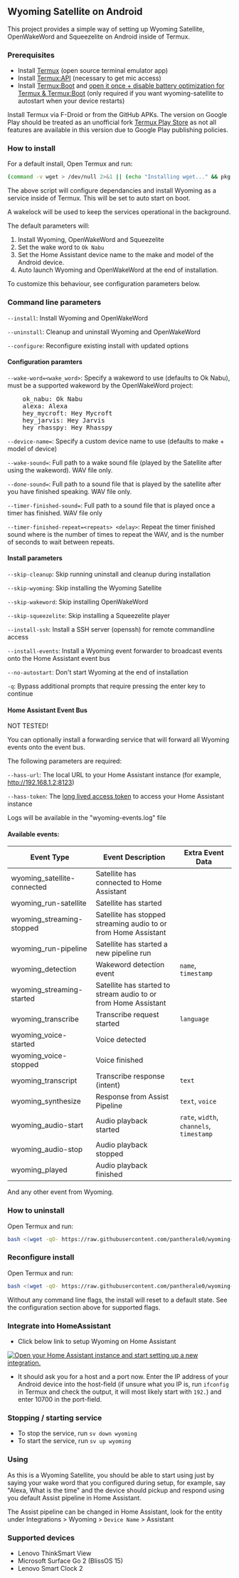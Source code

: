 ## Wyoming Satellite on Android

This project provides a simple way of setting up Wyoming Satellite, OpenWakeWord and Squeezelite on Android inside of Termux.

### Prerequisites

- Install [Termux](https://github.com/termux/termux-app) (open source terminal emulator app)
- Install [Termux:API](https://github.com/termux/termux-api) (necessary to get mic access)
- Install [Termux:Boot](https://github.com/termux/termux-boot) and [open it once + disable battery optimization for Termux & Termux:Boot](https://wiki.termux.com/wiki/Termux:Boot) (only required if you want wyoming-satellite to autostart when your device restarts)

Install Termux via F-Droid or from the GitHub APKs. The version on Google Play should be treated as an unofficial fork [Termux Play Store](https://github.com/termux/termux-app/discussions/4000) as not all features are available in this version due to Google Play publishing policies.

### How to install

For a default install, Open Termux and run:

``` Bash
(command -v wget > /dev/null 2>&1 || (echo "Installing wget..." && pkg install -y wget)) && bash <(wget -qO- https://raw.githubusercontent.com/pantherale0/wyoming-satellite-termux/refs/heads/merged/setup.sh) --install

```

The above script will configure dependancies and install Wyoming as a service inside of Termux. This will be set to auto start on boot.

A wakelock will be used to keep the services operational in the background.

The default parameters will:
1. Install Wyoming, OpenWakeWord and Squeezelite
2. Set the wake word to `Ok Nabu`
3. Set the Home Assistant device name to the make and model of the Android device.
4. Auto launch Wyoming and OpenWakeWord at the end of installation.

To customize this behaviour, see configuration parameters below.

### Command line parameters

`--install`: Install Wyoming and OpenWakeWord

`--uninstall`: Cleanup and uninstall Wyoming and OpenWakeWord

`--configure`: Reconfigure existing install with updated options

#### Configuration paramters

`--wake-word=<wake_word>`: Specify a wakeword to use (defaults to Ok Nabu), must be a supported wakeword by the OpenWakeWord project:
<pre>
    ok_nabu: Ok Nabu
    alexa: Alexa
    hey_mycroft: Hey Mycroft
    hey_jarvis: Hey Jarvis
    hey_rhasspy: Hey Rhasspy
</pre>

`--device-name=`: Specify a custom device name to use (defaults to make + model of device)

`--wake-sound=`: Full path to a wake sound file (played by the Satellite after using the wakeword). WAV file only.

`--done-sound=`: Full path to a sound file that is played by the satellite after you have finished speaking. WAV file only.

`--timer-finished-sound=`: Full path to a sound file that is played once a timer has finished. WAV file only

`--timer-finished-repeat=<repeats> <delay>`: Repeat the timer finished sound where <repeats> is the number of times to repeat the WAV, and <delay> is the number of seconds to wait between repeats.

#### Install parameters

`--skip-cleanup`: Skip running uninstall and cleanup during installation

`--skip-wyoming`: Skip installing the Wyoming Satellite

`--skip-wakeword`: Skip installing OpenWakeWord

`--skip-squeezelite`: Skip installing a Squeezelite player

`--install-ssh`: Install a SSH server (openssh) for remote commandline access

`--install-events`: Install a Wyoming event forwarder to broadcast events onto the Home Assistant event bus

`--no-autostart`: Don't start Wyoming at the end of installation

`-q`: Bypass additional prompts that require pressing the enter key to continue

#### Home Assistant Event Bus

NOT TESTED!

You can optionally install a forwarding service that will forward all Wyoming events onto the event bus.

The following parameters are required:

`--hass-url`: The local URL to your Home Assistant instance (for example, http://192.168.1.2:8123)

`--hass-token`: The [long lived access token](https://community.home-assistant.io/t/how-to-get-long-lived-access-token/162159/5?u=11harveyj) to access your Home Assistant instance

Logs will be available in the "wyoming-events.log" file

#### Available events:

| Event Type | Event Description | Extra Event Data |
|---|---|---|
| wyoming_satellite-connected | Satellite has connected to Home Assistant | |
| wyoming_run-satellite | Satellite has started | |
| wyoming_streaming-stopped | Satellite has stopped streaming audio to or from Home Assistant | |
| wyoming_run-pipeline | Satellite has started a new pipeline run | |
| wyoming_detection | Wakeword detection event | `name`, `timestamp` |
| wyoming_streaming-started | Satellite has started to stream audio to or from Home Assistant | |
| wyoming_transcribe | Transcribe request started | `language` |
| wyoming_voice-started | Voice detected | |
| wyoming_voice-stopped | Voice finished | |
| wyoming_transcript | Transcribe response (intent) | `text` |
| wyoming_synthesize | Response from Assist Pipeline | `text`, `voice` |
| wyoming_audio-start | Audio playback started | `rate`, `width`, `channels`, `timestamp` |
| wyoming_audio-stop | Audio playback stopped | |
| wyoming_played | Audio playback finished | |

And any other event from Wyoming.

### How to uninstall

Open Termux and run:

``` Bash
bash <(wget -qO- https://raw.githubusercontent.com/pantherale0/wyoming-satellite-termux/refs/heads/merged/setup.sh) --uninstall
```

### Reconfigure install

Open Termux and run:
``` Bash
bash <(wget -qO- https://raw.githubusercontent.com/pantherale0/wyoming-satellite-termux/refs/heads/merged/setup.sh) --configure
```

Without any command line flags, the install will reset to a default state. See the configuration section above for supported flags.

### Integrate into HomeAssistant

- Click below link to setup Wyoming on Home Assistant

[![Open your Home Assistant instance and start setting up a new integration.](https://my.home-assistant.io/badges/config_flow_start.svg)](https://my.home-assistant.io/redirect/config_flow_start/?domain=wyoming)

- It should ask you for a host and a port now. Enter the IP address of your Android device into the host-field (if unsure what you IP is, run `ifconfig` in Termux and check the output, it will most likely start with `192.`) and enter 10700 in the port-field.

### Stopping / starting service

- To stop the service, run `sv down wyoming`
- To start the service, run `sv up wyoming`

### Using

As this is a Wyoming Satellite, you should be able to start using just by saying your wake word that you configured during setup, for example, say "Alexa, What is the time" and the device should pickup and respond using you default Assist pipeline in Home Assistant. 

The Assist pipeline can be changed in Home Assistant, look for the entity under Integrations > Wyoming > `Device Name` > Assistant

### Supported devices

- Lenovo ThinkSmart View
- Microsoft Surface Go 2 (BlissOS 15)
- Lenovo Smart Clock 2

